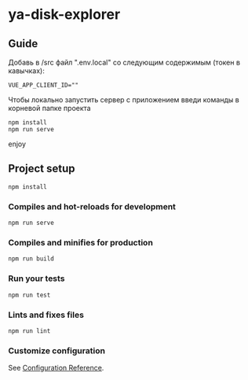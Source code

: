 # ya-disk-explorer

## Guide
Добавь в /src файл ".env.local" со следующим содержимым (токен в кавычках):
```
VUE_APP_CLIENT_ID=""
```
Чтобы локально запустить сервер с приложением введи команды в корневой папке проекта
``` 
npm install
npm run serve
```
enjoy

## Project setup
```
npm install
```

### Compiles and hot-reloads for development
```
npm run serve
```

### Compiles and minifies for production
```
npm run build
```

### Run your tests
```
npm run test
```

### Lints and fixes files
```
npm run lint
```

### Customize configuration
See [Configuration Reference](https://cli.vuejs.org/config/).
